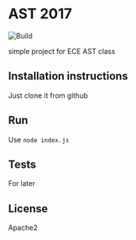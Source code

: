 
# AST 2017

![Build](https://travis-ci.org/charlesandre/TP1_NodeJS.svg?branch=master)

simple project for ECE AST class

## Installation instructions

Just clone it from github

## Run

Use `node index.js`

## Tests

For later

## License

Apache2
